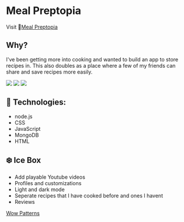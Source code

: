 # Meal Preptopia

Visit 🚀[Meal Preptopia](https://meal-preptopia.herokuapp.com/)

## Why?
I've been getting more into cooking and wanted to build an app to store recipes in. This also doubles as a place where a few of my friends can share and save recipes more easily.

![](https://imgur.com/a/VksiQGf)
![](https://imgur.com/a/cBXU327)
![](https://imgur.com/a/dDXJquT)

## 💾 Technologies:
- node.js
- CSS
- JavaScript
- MongoDB
- HTML

## ❄️ Ice Box
- Add playable Youtube videos
- Profiles and customizations
- Light and dark mode
- Seperate recipes that I have cooked before and ones I havent
- Reviews


<a href="https://www.wowpatterns.com/free-vector/watercolor-checks-vector-pattern">Wow Patterns</a>